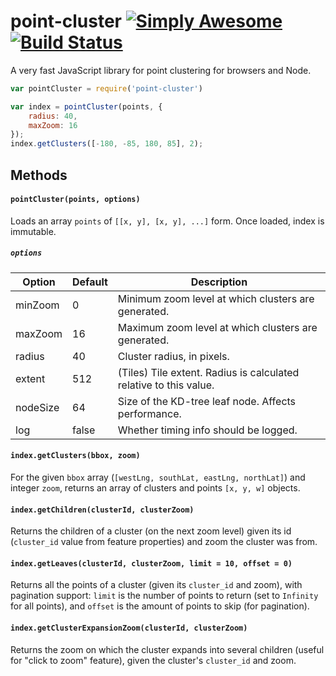 # point-cluster [![Simply Awesome](https://img.shields.io/badge/simply-awesome-brightgreen.svg)](https://github.com/mourner/projects) [![Build Status](https://travis-ci.org/dfcreative/point-cluster.svg?branch=master)](https://travis-ci.org/dfcreative/point-cluster)

A very fast JavaScript library for point clustering for browsers and Node.

```js
var pointCluster = require('point-cluster')

var index = pointCluster(points, {
    radius: 40,
    maxZoom: 16
});
index.getClusters([-180, -85, 180, 85], 2);
```

## Methods

#### `pointCluster(points, options)`

Loads an array `points` of `[[x, y], [x, y], ...]` form. Once loaded, index is immutable.

##### `options`

| Option   | Default | Description                                                       |
|----------|---------|-------------------------------------------------------------------|
| minZoom  | 0       | Minimum zoom level at which clusters are generated.               |
| maxZoom  | 16      | Maximum zoom level at which clusters are generated.               |
| radius   | 40      | Cluster radius, in pixels.                                        |
| extent   | 512     | (Tiles) Tile extent. Radius is calculated relative to this value. |
| nodeSize | 64      | Size of the KD-tree leaf node. Affects performance.               |
| log      | false   | Whether timing info should be logged.                             |


#### `index.getClusters(bbox, zoom)`

For the given `bbox` array (`[westLng, southLat, eastLng, northLat]`) and integer `zoom`, returns an array of clusters and points `[x, y, w]` objects.

#### `index.getChildren(clusterId, clusterZoom)`

Returns the children of a cluster (on the next zoom level) given its id (`cluster_id` value from feature properties) and zoom the cluster was from.

#### `index.getLeaves(clusterId, clusterZoom, limit = 10, offset = 0)`

Returns all the points of a cluster (given its `cluster_id` and zoom), with pagination support:
`limit` is the number of points to return (set to `Infinity` for all points),
and `offset` is the amount of points to skip (for pagination).

#### `index.getClusterExpansionZoom(clusterId, clusterZoom)`

Returns the zoom on which the cluster expands into several children (useful for "click to zoom" feature), given the cluster's `cluster_id` and zoom.
